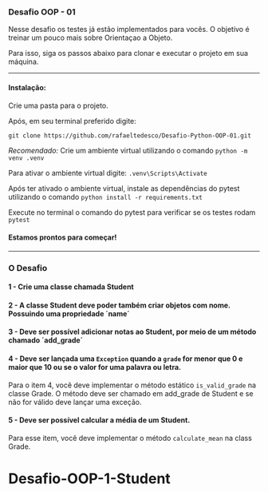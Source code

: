### Desafio OOP - 01

Nesse desafio os testes já estão implementados para vocês.
O objetivo é treinar um pouco mais sobre Orientaçao a Objeto.

Para isso, siga os passos abaixo para clonar e executar o projeto em sua máquina.

---
#### Instalação:

Crie uma pasta para o projeto.

Após, em seu terminal preferido digite:

`git clone https://github.com/rafaeltedesco/Desafio-Python-OOP-01.git`

*Recomendado:* 
Crie um ambiente virtual utilizando o comando
`python -m venv .venv`

Para ativar o ambiente virtual digite:
`.venv\Scripts\Activate`

Após ter ativado o ambiente virtual, instale as dependências do pytest utilizando o comando
`python install -r requirements.txt`

Execute no terminal o comando do pytest para verificar se os testes rodam
`pytest`

#### Estamos prontos para começar!

---
### O Desafio

#### 1 - Crie uma classe chamada Student

#### 2 - A classe Student deve poder também criar objetos com nome. Possuindo uma propriedade ´name´

#### 3 - Deve ser possível adicionar notas ao Student, por meio de um método chamado ´add_grade´

#### 4 - Deve ser lançada uma `Exception` quando a `grade` for menor que 0 e maior que 10 ou se o valor for uma palavra ou letra.
Para o item 4, você deve implementar o método estático `is_valid_grade` na classe Grade. O método deve ser chamado em add_grade de Student e se não for válido deve lançar uma exceção.

#### 5 - Deve ser possível calcular a média de um Student.
Para esse item, você deve implementar o método `calculate_mean` na class Grade.
# Desafio-OOP-1-Student
